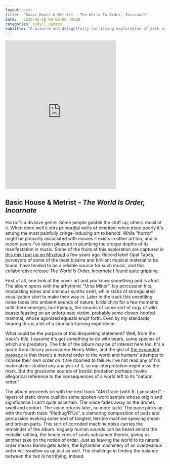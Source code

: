 ```yaml
---
layout: post
title:  "Basic House & Metrist – The World Is Order, Incarnate"
date:   2020-05-28 00:00:00 -0500
categories: jekyll update
subtitle: "A bizarre and delightfully horrifying exploration of dark ambient and techno."
---
```

<iframe style="border: 0; width: 350px; height: 470px;" src="https://bandcamp.com/EmbeddedPlayer/album=3519896031/size=large/bgcol=ffffff/linkcol=0687f5/tracklist=false/transparent=true/" seamless><a href="https://opaltapes.com/album/the-world-is-order-incarnate">The World Is Order, Incarnate by Basic House &amp; Metrist</a></iframe>

## Basic House & Metrist – _The World Is Order, Incarnate_

Horror's a divisive genre. Some people gobble the stuff up; others recoil at it. When done well it stirs primordial wells of emotion; when done poorly it's among the most painfully cringe-inducing art to behold. While "horror" might be primarily associated with movies it exists in other art too, and in recent years I've taken pleasure in plumbing the creepy depths of its manifestation in music. Some of the fruits of this exploration are captured in [this mix I put up on Mixcloud](https://www.mixcloud.com/david-colucci/the-horror-the-horror/) a few years ago. Record label Opal Tapes, purveyors of some of the most bizarre and brilliant musical material to be found, have tended to be a reliable source for such music, and this collaborative release _The World Is Order, Incarnate_ I found quite gripping.

First of all, one look at the cover art and you know something odd is afoot. The album opens with the arhythmic "Ursa Minor". Icy percussion hits, modulating tones and ominous synths swirl, while stabs of strangulated vocalization start to make their way in. Later in the track this unsettling noise fades into ambient sounds of nature; birds chirp for a few moments until there emerges, horrifyingly, the sounds of some sort of orgy of wild beasts feasting on an unfortunate victim, probably some cloven-hoofed mammal, whose agonized squeals erupt forth. Even by my standards, hearing this is a bit of a stomach-turning experience.

What could be the purpose of this disquieting statement? Well, from the track's title, I assume it's got something to do with bears, some species of which are predatory. The title of the album may be of interest here too. It's a quote from literary provocateur Henry Miller, and the gist of [the expanded passage](https://en.wikiquote.org/wiki/Henry_Miller) is that there's a natural order to the world and humans' attempts to impose their own order on it are doomed to failure. I've not read any of his material nor studied any analysis of it, so my interpretation might miss the mark. But the gruesome sounds of bestial predation perhaps invoke allegorical reference to the consequences of a world left to its "natural order."

The album proceeds on with the next track "AM Grace (with R. Lancaster)" – layers of static drone cushion some spoken-word sample whose origin and significance I can't quite ascertain. The voice fades away as the drones swell and contort. The voice returns later, no more lucid. The pace picks up with the fourth track "Piethug'R'Us", a clamoring composition of pads and percussion evoking some sort of tangled, terrible machine spewing steam and broken parts. This sort of corroded machine noise carries the remainder of the album. Vaguely human sounds can be heard amidst the metallic rattling, the lonely cries of souls subsumed therein, giving us another take on the notion of order. Just as leaving the world to its natural order means Bambi gets eaten, the Byzantine machinery of an overzealous order will swallow us up just as well. The challenge in finding the balance between the two is horrifying, indeed.